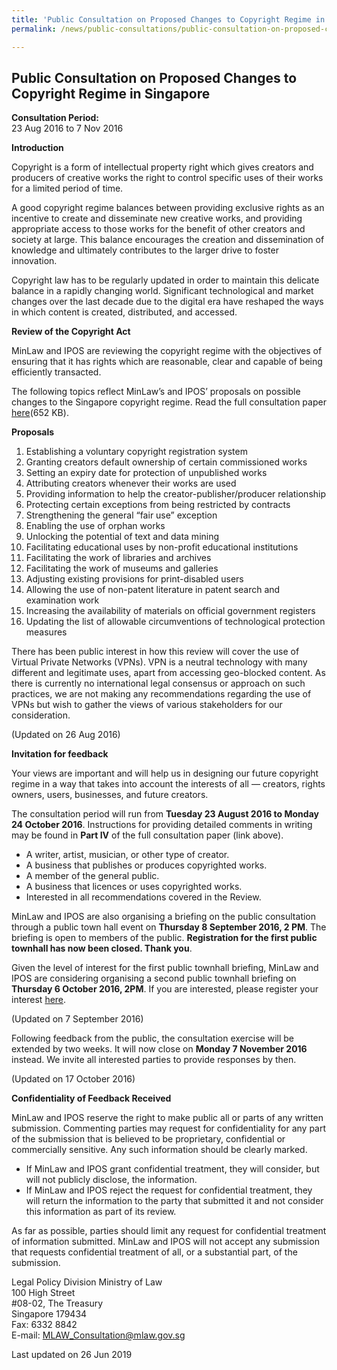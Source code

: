 ```yaml
---
title: 'Public Consultation on Proposed Changes to Copyright Regime in Singapore'
permalink: /news/public-consultations/public-consultation-on-proposed-changes-to-copyright-regime-in-s/

---
```



Public Consultation on Proposed Changes to Copyright Regime in Singapore
---

**Consultation Period:**  
23 Aug 2016 to 7 Nov 2016

**Introduction**

Copyright is a form of intellectual property right which gives creators and producers of creative works the right to control specific uses of their works for a limited period of time.

A good copyright regime balances between providing exclusive rights as an incentive to create and disseminate new creative works, and providing appropriate access to those works for the benefit of other creators and society at large. This balance encourages the creation and dissemination of knowledge and ultimately contributes to the larger drive to foster innovation.

Copyright law has to be regularly updated in order to maintain this delicate balance in a rapidly changing world.  Significant technological and market changes over the last decade due to the digital era have reshaped the ways in which content is created, distributed, and accessed.

**Review of the Copyright Act**

MinLaw and IPOS are reviewing the copyright regime with the objectives of ensuring that it has rights which are reasonable, clear and capable of being efficiently transacted.

The following topics reflect MinLaw’s and IPOS’ proposals on possible changes to the Singapore copyright regime. Read the full consultation paper [here](/files/Public_Consultation_Paper_on_Proposed_Changes_to_Copyright_Regime_in_Singapore_August_2016.pdf)(652 KB).

**Proposals**
<ol class="1">
  <li>Establishing a voluntary copyright registration system</li>
  <li>Granting creators default ownership of certain commissioned works</li>
  <li>Setting an expiry date for protection of unpublished works</li>
  <li>Attributing creators whenever their works are used</li>
  <li>Providing information to help the creator-publisher/producer relationship</li>
  <li>Protecting certain exceptions from being restricted by contracts</li>
  <li>Strengthening the general “fair use” exception</li>
  <li>Enabling the use of orphan works</li>
  <li>Unlocking the potential of text and data mining</li>
  <li>Facilitating educational uses by non-profit educational institutions</li>
  <li>Facilitating the work of libraries and archives</li>
  <li>Facilitating the work of museums and galleries</li>
  <li>Adjusting existing provisions for print-disabled users</li>
  <li>Allowing the use of non-patent literature in patent search and examination work</li>
  <li>Increasing the availability of materials on official government registers</li>
  <li>Updating the list of allowable circumventions of technological protection measures</li>
</ol>

There has been public interest in how this review will cover the use of Virtual Private Networks (VPNs). VPN is a neutral technology with many different and legitimate uses, apart from accessing geo-blocked content.  As there is currently no international legal consensus or approach on such practices, we are not making any recommendations regarding the use of VPNs but wish to gather the views of various stakeholders for our consideration.

(Updated on 26 Aug 2016)

**Invitation for feedback**

Your views are important and will help us in designing our future copyright regime in a way that takes into account the interests of all — creators, rights owners, users, businesses, and future creators.

The consultation period will run from **Tuesday 23 August 2016 to Monday 24 October 2016**. Instructions for providing detailed comments in writing may be found in **Part IV** of the full consultation paper (link above).

* A writer, artist, musician, or other type of creator.
* A business that publishes or produces copyrighted works.
* A member of the general public.
* A business that licences or uses copyrighted works.
* Interested in all recommendations covered in the Review.

MinLaw and IPOS are also organising a briefing on the public consultation through a public town hall event on **Thursday 8 September 2016, 2 PM**. The briefing is open to members of the public. **Registration for the first public townhall has now been closed. Thank you**.

Given the level of interest for the first public townhall briefing, MinLaw and IPOS are considering organising a second public townhall briefing on **Thursday 6 October 2016, 2PM**. If you are interested, please register your interest [here](#).

(Updated on 7 September 2016)

Following feedback from the public, the consultation exercise will be extended by two weeks. It will now close on **Monday 7 November 2016** instead. We invite all interested parties to provide responses by then.
 
(Updated on 17 October 2016)

**Confidentiality of Feedback Received**

MinLaw and IPOS reserve the right to make public all or parts of any written submission. Commenting parties may request for confidentiality for any part of the submission that is believed to be proprietary, confidential or commercially sensitive. Any such information should be clearly marked.

* If MinLaw and IPOS grant confidential treatment, they will consider, but will not publicly disclose, the information.
* If MinLaw and IPOS reject the request for confidential treatment, they will return the information to the party that submitted it and not consider this information as part of its review.

As far as possible, parties should limit any request for confidential treatment of information submitted. MinLaw and IPOS will not accept any submission that requests confidential treatment of all, or a substantial part, of the submission.

<p class="address-centered">
Legal Policy Division
Ministry of Law<br>
100 High Street<br>
#08-02, The Treasury<br>
Singapore 179434<br>
Fax: 6332 8842<br>
E-mail: <a href="mailto:MLAW_Consultation@mlaw.gov.sg">MLAW_Consultation@mlaw.gov.sg</a>
</p>

<p class="right-side-updated">Last updated on 26 Jun 2019</p>
